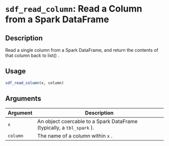 # `sdf_read_column`: Read a Column from a Spark DataFrame

## Description


 Read a single column from a Spark DataFrame, and return
 the contents of that column back to list() .


## Usage

```r
sdf_read_column(x, column)
```


## Arguments

Argument      |Description
------------- |----------------
```x```     |     An object coercable to a Spark DataFrame (typically, a `tbl_spark` ).
```column```     |     The name of a column within `x` .

